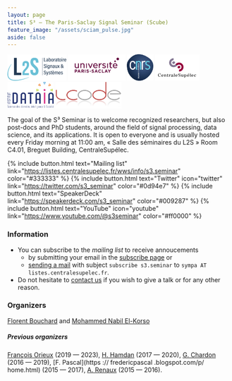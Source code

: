 ```yaml
---
layout: page
title: S³ — The Paris-Saclay Signal Seminar (Scube)
feature_image: "/assets/sciam_pulse.jpg"
aside: false
---
```


<a href="https://www.l2s.centralesupelec.fr"><img src="./assets/cropped-L2S.png" alt="L2S logo" style="height:60px;"><a/>
<img src="./assets/PSlogo.jpg" alt="Paris-Saclay logo" style="height:60px;">
<img src="./assets/cnrslogo.jpg" alt="CNRS logo" style="height:60px;">
<img src="./assets/CSlogo.jpg" alt="CentraleSupélec logo" style="height:60px;">
<img src="./assets/dataia_logo.png" alt="DATAIA logo" style="height:60px;">
<img src="./assets/icode_logo.png" alt="ICODE logo" style="height:60px;">

The goal of the S³ Seminar is to welcome recognized researchers, but also post-docs and PhD students, around the field of signal processing, data science, and its applications. It is open to everyone and is usually hosted every Friday morning at 11:00 am, « Salle des séminaires du L2S » Room C4.01, Breguet Building, CentraleSupélec.

{% include button.html text="Mailing list" link="https://listes.centralesupelec.fr/wws/info/s3.seminar" color="#333333" %} {% include button.html text="Twitter" icon="twitter" link="https://twitter.com/s3_seminar" color="#0d94e7" %} {% include button.html text="SpeakerDeck" link="https://speakerdeck.com/s3_seminar" color="#009287" %} {% include button.html text="YouTube" icon="youtube" link="https://www.youtube.com/@s3seminar" color="#ff0000" %}

### Information

- You can subscribe to the _mailing list_ to receive annoucements
  - by submitting your email in the [subscribe page](https://listes.centralesupelec.fr/wws/subscribe/s3.seminar) or
  - [sending a mail](mailto:sympa@listes.centralesupelec.fr?subject=sub%20s3.seminar) with subject `subscribe s3.seminar` to `sympa AT listes.centralesupelec.fr`.
- Do not hesitate to [contact us](mailto:seminaire.scube@l2s.centralesupelec.fr) if you wish to give a talk or for any other reason.

### Organizers

[Florent Bouchard](https://sites.google.com/view/florentbouchard/) and [Mohammed Nabil El-Korso](https://sites.google.com/site/nabkorso/)

##### Previous organizers

[François Orieux](https://pro.orieux.fr) (2019 — 2023), 
[H. Hamdan](https://www.l2s.centralesupelec.fr/u/hamdan-hani/) (2017 — 2020),
[G. Chardon](https://gilleschardon.fr/) (2016 — 2019), [F. Pascal](https ://
fredericpascal .blogspot.com/p/ home.html) (2015 — 2017), [A.
Renaux](https://l2s.centralesupelec.fr/u/renaux-alexandre/) (2015 — 2016).
